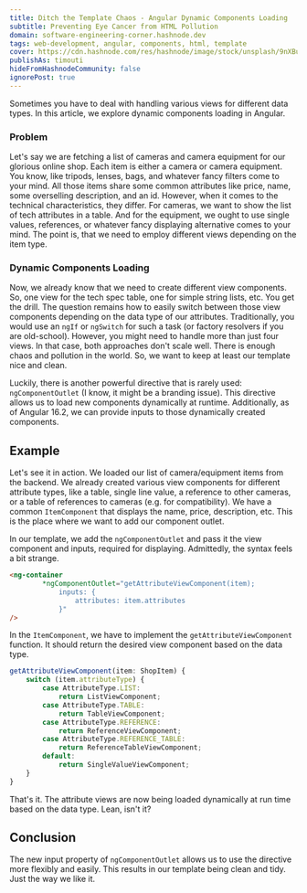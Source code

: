 ```yaml
---
title: Ditch the Template Chaos - Angular Dynamic Components Loading
subtitle: Preventing Eye Cancer from HTML Pollution
domain: software-engineering-corner.hashnode.dev
tags: web-development, angular, components, html, template
cover: https://cdn.hashnode.com/res/hashnode/image/stock/unsplash/9nXBuHKkafU/upload/32547a47488e49867018f2436a958559.jpeg?w=1600&h=840&fit=crop&crop=entropy&auto=compress,format&format=webp
publishAs: timouti
hideFromHashnodeCommunity: false
ignorePost: true
---
```


Sometimes you have to deal with handling various views for different data types. In this article, we explore dynamic components loading in Angular.

### Problem
Let's say we are fetching a list of cameras and camera equipment for our glorious online shop. Each item is either a camera or camera equipment. You know, like tripods, lenses, bags, and whatever fancy filters come to your mind. All those items share some common attributes like price, name, some overselling description, and an id. However, when it comes to the technical characteristics, they differ. For cameras, we want to show the list of tech attributes in a table. And for the equipment, we ought to use single values, references, or whatever fancy displaying alternative comes to your mind. The point is, that we need to employ different views depending on the item type.

### Dynamic Components Loading
Now, we already know that we need to create different view components. So, one view for the tech spec table, one for simple string lists, etc. You get the drill. The question remains how to easily switch between those view components depending on the data type of our attributes. Traditionally, you would use an `ngIf` or `ngSwitch` for such a task (or factory resolvers if you are old-school). However, you might need to handle more than just four views. In that case, both approaches don't scale well. There is enough chaos and pollution in the world. So, we want to keep at least our template nice and clean.

Luckily, there is another powerful directive that is rarely used: `ngComponentOutlet` (I know, it might be a branding issue). This directive allows us to load new components dynamically at runtime. Additionally, as of Angular 16.2, we can provide inputs to those dynamically created components.

## Example
Let's see it in action. We loaded our list of camera/equipment items from the backend. We already created various view components for different attribute types, like a table, single line value, a reference to other cameras, or a table of references to cameras (e.g. for compatibility). We have a common `ItemComponent` that displays the name, price, description, etc. This is the place where we want to add our component outlet.

In our template, we add the `ngComponentOutlet` and pass it the view component and inputs, required for displaying. Admittedly, the syntax feels a bit strange. 

```html
<ng-container 
        *ngComponentOutlet="getAttributeViewComponent(item); 
            inputs: {
                attributes: item.attributes
            }"
/>
```

In the `ItemComponent`, we have to implement the `getAttributeViewComponent` function. It should return the desired view component based on the data type.

```typescript
getAttributeViewComponent(item: ShopItem) {
    switch (item.attributeType) {
        case AttributeType.LIST:
            return ListViewComponent;
        case AttributeType.TABLE:
            return TableViewComponent;
        case AttributeType.REFERENCE:
            return ReferenceViewComponent;
        case AttributeType.REFERENCE_TABLE:
            return ReferenceTableViewComponent;
        default:
            return SingleValueViewComponent;
    }
}
```

That's it. The attribute views are now being loaded dynamically at run time based on the data type. Lean, isn't it?

## Conclusion
The new input property of `ngComponentOutlet` allows us to use the directive more flexibly and easily. This results in our template being clean and tidy. Just the way we like it.